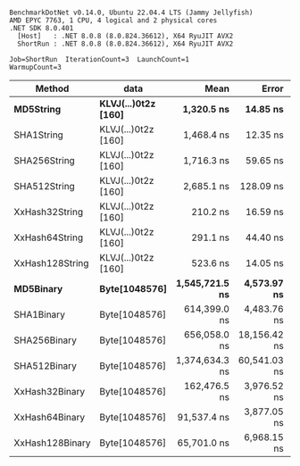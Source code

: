 ```

BenchmarkDotNet v0.14.0, Ubuntu 22.04.4 LTS (Jammy Jellyfish)
AMD EPYC 7763, 1 CPU, 4 logical and 2 physical cores
.NET SDK 8.0.401
  [Host]   : .NET 8.0.8 (8.0.824.36612), X64 RyuJIT AVX2
  ShortRun : .NET 8.0.8 (8.0.824.36612), X64 RyuJIT AVX2

Job=ShortRun  IterationCount=3  LaunchCount=1  
WarmupCount=3  

```
| Method          | data                | Mean           | Error        | StdDev      | Min            | Max            | Gen0   | Allocated |
|---------------- |-------------------- |---------------:|-------------:|------------:|---------------:|---------------:|-------:|----------:|
| **MD5String**       | **KLVJ(...)0t2z [160]** |     **1,320.5 ns** |     **14.85 ns** |     **0.81 ns** |     **1,319.9 ns** |     **1,321.4 ns** | **0.0134** |    **1128 B** |
| SHA1String      | KLVJ(...)0t2z [160] |     1,468.4 ns |     12.35 ns |     0.68 ns |     1,467.6 ns |     1,468.8 ns | 0.0153 |    1416 B |
| SHA256String    | KLVJ(...)0t2z [160] |     1,716.3 ns |     59.65 ns |     3.27 ns |     1,712.8 ns |     1,719.2 ns | 0.0210 |    1856 B |
| SHA512String    | KLVJ(...)0t2z [160] |     2,685.1 ns |    128.09 ns |     7.02 ns |     2,677.0 ns |     2,689.8 ns | 0.0381 |    3240 B |
| XxHash32String  | KLVJ(...)0t2z [160] |       210.2 ns |     16.59 ns |     0.91 ns |       209.3 ns |       211.1 ns | 0.0069 |     584 B |
| XxHash64String  | KLVJ(...)0t2z [160] |       291.1 ns |     44.40 ns |     2.43 ns |       288.2 ns |       292.5 ns | 0.0086 |     728 B |
| XxHash128String | KLVJ(...)0t2z [160] |       523.6 ns |     14.05 ns |     0.77 ns |       523.0 ns |       524.5 ns | 0.0134 |    1128 B |
| **MD5Binary**       | **Byte[1048576]**       | **1,545,721.5 ns** |  **4,573.97 ns** |   **250.71 ns** | **1,545,496.2 ns** | **1,545,991.6 ns** |      **-** |      **41 B** |
| SHA1Binary      | Byte[1048576]       |   614,399.0 ns |  4,483.76 ns |   245.77 ns |   614,208.3 ns |   614,676.4 ns |      - |      49 B |
| SHA256Binary    | Byte[1048576]       |   656,058.0 ns | 18,156.42 ns |   995.21 ns |   655,277.2 ns |   657,178.6 ns |      - |      57 B |
| SHA512Binary    | Byte[1048576]       | 1,374,634.3 ns | 60,541.03 ns | 3,318.46 ns | 1,372,533.4 ns | 1,378,460.0 ns |      - |      89 B |
| XxHash32Binary  | Byte[1048576]       |   162,476.5 ns |  3,976.52 ns |   217.97 ns |   162,234.9 ns |   162,658.3 ns |      - |      32 B |
| XxHash64Binary  | Byte[1048576]       |    91,537.4 ns |  3,877.05 ns |   212.51 ns |    91,406.6 ns |    91,782.6 ns |      - |      32 B |
| XxHash128Binary | Byte[1048576]       |    65,701.0 ns |  6,968.15 ns |   381.95 ns |    65,262.6 ns |    65,962.3 ns |      - |      40 B |
